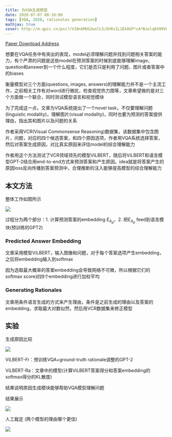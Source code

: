 ```yaml
---
title: 为VQA生成原因
date: 2020-07-07 08:10:00
tags: [VQA, 2020, rationales generation]
mathjax: true
cover: http://m.qpic.cn/psc?/V10nbMUG2wnlL5/bhRzIL1Ek8GP*cA*Bielq6X99V04cL1U.kvoluX44MSpSTNeUTs51lILTTODKApKsk4TsrjgDzXvPQqRtLob9A!!/b&bo=DwY4BAAAAAARBwU!&rf=viewer_4
---
```

[Paper Download Address](https://arxiv.org/abs/2004.02032)

想要在VQA任务中有突出的表现，model必须理解问题并找到问题相关答案的能力，有个严肃的问题是这些model在预测答案的时候到底能够理解image，question和answer到一个什么程度，它们是否只是利用了问题，图片或者答案中的biases

衡量模型对三个方面(questions, images, answers)的理解能力并不是一个主流工作，之前相关工作有对word进行微扰，检查视觉热力图等，文章希望做的是对三个方面做一个联合，同时测试模型语言和视觉模块

为了完成这一点，文章为VQA系统提出了一个novel task，不仅要理解问题(linguistic modality)，理解图片(visual modality)，同时也要为预测的答案提供理由，指出其和图片以及问题的关系

作者采用VCR(Visual Commonsense Reasoning)数据集，该数据集中包含图片，问题，对应的四个候选答案，和四个原因选项，作者用VQA系统选择答案，然后对答案生成原因，对比真实原因来评估model的综合理解能力

作者用这个方法测试了VCR领域领先的模型ViLBERT，随后将ViLBERT和语言模型GPT-2结合用end-to-end方式来预测答案和产生原因。idea就是将答案产生的原因loss反向传播到答案预测中，合理推断的注入能够提高模型的综合理解能力

## 本文方法

整体工作如图所示

![](http://m.qpic.cn/psc?/V10nbMUG3EIcUi/bhRzIL1Ek8GP*cA*Bielq9QSqpmQdIEU7nU47bjqLjzEf0pOVUfDNHPnTcVXuc*4oyiV6ZA*XmjmySyGHUn6*Q!!/b&bo=FALwAQAAAAADB8U!&rf=viewer_4)

过程分为两个部分：1. 计算预测答案的embedding $E_{A_p}$，2. 把$E_{A_p}$ feed到语言模块(预训练的GPT2)

### Predicted Answer Embedding

文章采用模型ViLBERT，输入图像和问题，对于每个答案选项产生embedding，之后将embedding输入到softmax

因为选取最大概率的答案embedding会导致网络不可微，所以根据它们的softmax score对四个embedding进行加权平均

### Generating Rationales

文章用条件语言生成的方式来产生理由，条件是之前生成的理由以及答案的embedding，求取最大对数似然，然后用VCR数据集来修正模型

## 实验

生成原因比较

![](http://m.qpic.cn/psc?/V10nbMUG3EIcUi/BmgsQzVq*GNja8O.UNZvUeeQT8b1Tn2M3bNSj*vG5Ww0aP3jO0rjhRs21rCZTg*GvnNhuq5mIVFHwv0Ksk32dhJxH*iYF5nWuYC8um3FSws!/b&bo=5QENAQAAAAADF9o!&rf=viewer_4)

ViLBERT-Fr：预训练VQA+ground-truth rationale调整的GPT-2

ViLBERT-Ra：文章中的模型(计算ViLBERT答案得分和答案embedding的softmax得分的KL散度)

结果说明原因生成模块能够帮助VQA模型理解问题

结果展示

![](http://m.qpic.cn/psc?/V10nbMUG3EIcUi/BmgsQzVq*GNja8O.UNZvURh0AITL5VMDlHAnjSQbNEfUG82s.0AILiYg7ynNGqr*WSSAy1YpAVOI*qcsoOOhjQIUFIR*GGFkySHPrAROGTI!/b&bo=PwQCAQAAAAADJzo!&rf=viewer_4)

人工裁定 (两个模型的理由哪个更佳)

![](http://m.qpic.cn/psc?/V10nbMUG3EIcUi/BmgsQzVq*GNja8O.UNZvURQe1.AVMwfgDZGbdBg6ydfoMTk8egOBTWIpGQjcwVmwL.iP1C1tNoU0svVyKJQ6m.mQxIOr2uMWjH.TechppD4!/b&bo=GwKFAAAAAAADF64!&rf=viewer_4)


